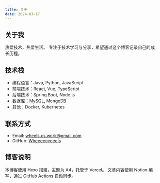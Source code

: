 ```yaml
---
title: 关于
date: 2024-03-17
---
```


## 关于我

热爱技术，热爱生活。
专注于技术学习与分享，希望通过这个博客记录自己的成长历程。

## 技术栈

- 编程语言：Java, Python, JavaScript
- 前端技术：React, Vue, TypeScript
- 后端技术：Spring Boot, Node.js
- 数据库：MySQL, MongoDB
- 其他：Docker, Kubernetes

## 联系方式

- Email: wheels.cs.work@gmail.com
- GitHub: [Wheeeeeeeeels](https://github.com/Wheeeeeeeeels)

## 博客说明

本博客使用 Hexo 搭建，主题为 A4，托管于 Vercel。
文章内容使用 Notion 编写，通过 GitHub Actions 自动同步。 